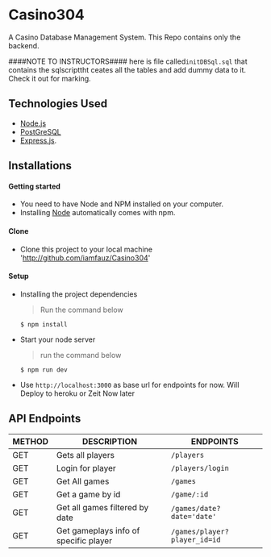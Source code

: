 # Casino304
A Casino Database Management System. This Repo contains only the backend.

####NOTE TO INSTRUCTORS####
here is file called`initDBSql.sql` that contains the sqlscripttht ceates all the tables and add dummy data to it. Check it out for marking.

## Technologies Used

[node]: (https://nodejs.org)

- [Node.js](node)
- [PostGreSQL](node)
- [Express.js](https://expressjs.com).

## Installations

#### Getting started

- You need to have Node and NPM installed on your computer.
- Installing [Node](node) automatically comes with npm.

#### Clone

- Clone this project to your local machine 'http://github.com/iamfauz/Casino304'

#### Setup

- Installing the project dependencies
  > Run the command below
  ```shell
  $ npm install
  ```
- Start your node server
  > run the command below
  ```shell
  $ npm run dev
  ```
- Use `http://localhost:3000` as base url for endpoints for now. Will Deploy to heroku or Zeit Now later

## API Endpoints

| METHOD | DESCRIPTION                             | ENDPOINTS                     |  
| ------ | --------------------------------------- | ------------------------------|               
|  GET   | Gets all players                        | `/players`                    |               
|  GET   | Login for player                        | `/players/login`              |             
|  GET   | Get All games                           | `/games`                      |
|  GET   | Get a game by id                        | `/game/:id`                   |
|  GET   | Get all games filtered by date          | `/games/date?date='date'`     |
|  GET   | Get gameplays info of specific player   | `/games/player?player_id=id`  |


